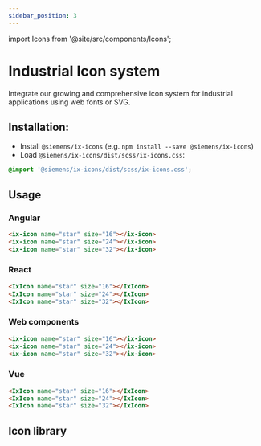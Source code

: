 ```yaml
---
sidebar_position: 3
---
```


import Icons from '@site/src/components/Icons';

# Industrial Icon system

Integrate our growing and comprehensive icon system for industrial applications using web fonts or SVG.

## Installation:

- Install `@siemens/ix-icons` (e.g. `npm install --save @siemens/ix-icons`)
- Load `@siemens/ix-icons/dist/scss/ix-icons.css`:

```scss
@import '@siemens/ix-icons/dist/scss/ix-icons.css';
```

## Usage

### Angular

```html
<ix-icon name="star" size="16"></ix-icon>
<ix-icon name="star" size="24"></ix-icon>
<ix-icon name="star" size="32"></ix-icon>
```

### React

```html
<IxIcon name="star" size="16"></IxIcon>
<IxIcon name="star" size="24"></IxIcon>
<IxIcon name="star" size="32"></IxIcon>
```

### Web components

```html
<ix-icon name="star" size="16"></ix-icon>
<ix-icon name="star" size="24"></ix-icon>
<ix-icon name="star" size="32"></ix-icon>
```

### Vue

```html
<IxIcon name="star" size="16"></IxIcon>
<IxIcon name="star" size="24"></IxIcon>
<IxIcon name="star" size="32"></IxIcon>
```

## Icon library

<Icons></Icons>
